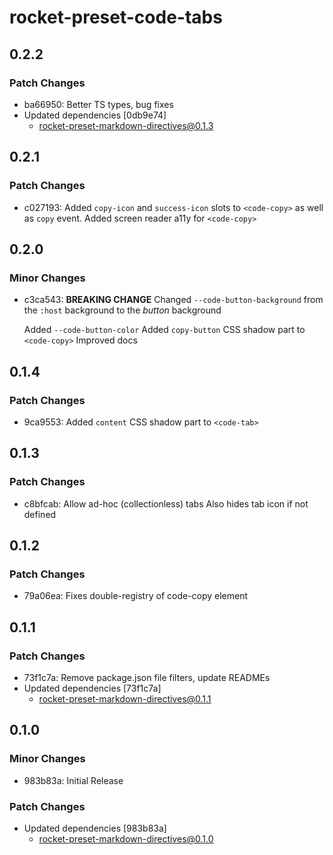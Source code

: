 # rocket-preset-code-tabs

## 0.2.2

### Patch Changes

- ba66950: Better TS types, bug fixes
- Updated dependencies [0db9e74]
  - rocket-preset-markdown-directives@0.1.3

## 0.2.1

### Patch Changes

- c027193: Added `copy-icon` and `success-icon` slots to `<code-copy>` as well as `copy` event.
  Added screen reader a11y for `<code-copy>`

## 0.2.0

### Minor Changes

- c3ca543: **BREAKING CHANGE** Changed `--code-button-background` from the `:host` background to the _button_ background

  Added `--code-button-color`
  Added `copy-button` CSS shadow part to `<code-copy>`
  Improved docs

## 0.1.4

### Patch Changes

- 9ca9553: Added `content` CSS shadow part to `<code-tab>`

## 0.1.3

### Patch Changes

- c8bfcab: Allow ad-hoc (collectionless) tabs
  Also hides tab icon if not defined

## 0.1.2

### Patch Changes

- 79a06ea: Fixes double-registry of code-copy element

## 0.1.1

### Patch Changes

- 73f1c7a: Remove package.json file filters, update READMEs
- Updated dependencies [73f1c7a]
  - rocket-preset-markdown-directives@0.1.1

## 0.1.0

### Minor Changes

- 983b83a: Initial Release

### Patch Changes

- Updated dependencies [983b83a]
  - rocket-preset-markdown-directives@0.1.0

